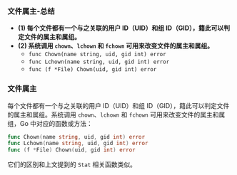 ### 文件属主-总结

- **(1) 每个文件都有一个与之关联的用户 ID（UID）和组 ID（GID），籍此可以判定文件的属主和属组。**
- **(2) 系统调用 `chown`、`lchown` 和 `fchown` 可用来改变文件的属主和属组。**
  - `func Chown(name string, uid, gid int) error`
  - `func Lchown(name string, uid, gid int) error`
  - `func (f *File) Chown(uid, gid int) error`

### 文件属主

每个文件都有一个与之关联的用户 ID（UID）和组 ID（GID），籍此可以判定文件的属主和属组。系统调用 `chown`、`lchown` 和 `fchown` 可用来改变文件的属主和属组，Go 中对应的函数或方法：

```go
func Chown(name string, uid, gid int) error
func Lchown(name string, uid, gid int) error
func (f *File) Chown(uid, gid int) error
```

它们的区别和上文提到的 `Stat` 相关函数类似。
